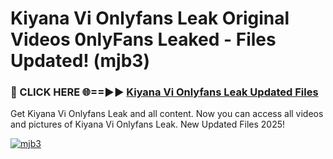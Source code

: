 # Kiyana Vi Onlyfans Leak Original Videos 0nlyFans Leaked - Files Updated! (mjb3)

<h3>🔴 CLICK HERE 🌐==►► <a href="https://tinyurl.com/2wckxsce" rel="nofollow">Kiyana Vi Onlyfans Leak Updated Files</a></h3>

Get Kiyana Vi Onlyfans Leak and all content. Now you can access all videos and pictures of Kiyana Vi Onlyfans Leak. New Updated Files 2025!

[![mjb3](https://i.imgur.com/AFduVYN.gif)](https://tinyurl.com/2wckxsce)
